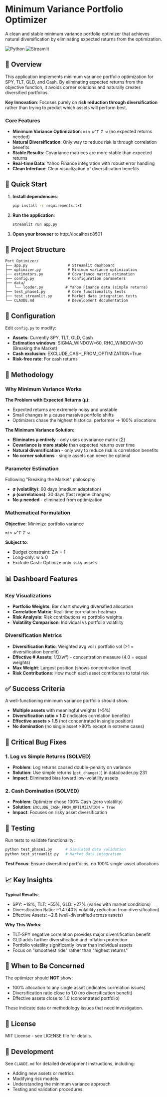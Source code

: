 # Minimum Variance Portfolio Optimizer

A clean and stable minimum variance portfolio optimizer that achieves natural diversification by eliminating expected returns from the optimization.

![Python](https://img.shields.io/badge/Python-3.8%2B-blue)
![Streamlit](https://img.shields.io/badge/Framework-Streamlit-red)

## 🎯 Overview

This application implements minimum variance portfolio optimization for SPY, TLT, GLD, and Cash. By eliminating expected returns from the objective function, it avoids corner solutions and naturally creates diversified portfolios.

**Key Innovation**: Focuses purely on **risk reduction through diversification** rather than trying to predict which assets will perform best.

### Core Features

- **Minimum Variance Optimization**: `min w^T Σ w` (no expected returns needed)
- **Natural Diversification**: Only way to reduce risk is through correlation benefits
- **Stable Results**: Covariance matrices are more stable than expected returns
- **Real-time Data**: Yahoo Finance integration with robust error handling
- **Clean Interface**: Clear visualization of diversification benefits

## 🚀 Quick Start

1. **Install dependencies**:
   ```bash
   pip install -r requirements.txt
   ```

2. **Run the application**:
   ```bash
   streamlit run app.py
   ```

3. **Open your browser** to http://localhost:8501

## 📁 Project Structure

```
Port_Optimizer/
├── app.py                  # Streamlit dashboard
├── optimizer.py            # Minimum variance optimization
├── estimators.py           # Covariance matrix estimation
├── config.py               # Configuration parameters
├── data/
│   └── loader.py          # Yahoo Finance data (simple returns)
├── test_phase1.py          # Core functionality tests
├── test_streamlit.py       # Market data integration tests
└── CLAUDE.md               # Development documentation
```

## 🔧 Configuration

Edit `config.py` to modify:

- **Assets**: Currently SPY, TLT, GLD, Cash
- **Estimation windows**: SIGMA_WINDOW=60, RHO_WINDOW=30 (Breaking the Market)
- **Cash exclusion**: EXCLUDE_CASH_FROM_OPTIMIZATION=True
- **Risk-free rate**: For cash returns

## 🧮 Methodology

### Why Minimum Variance Works

**The Problem with Expected Returns (μ):**
- Expected returns are extremely noisy and unstable
- Small changes in μ cause massive portfolio shifts  
- Optimizers chase the highest historical performer → 100% allocations

**The Minimum Variance Solution:**
- **Eliminates μ entirely** - only uses covariance matrix (Σ)
- **Covariance is more stable** than expected returns over time
- **Natural diversification** - only way to reduce risk is correlation benefits
- **No corner solutions** - single assets can never be optimal

### Parameter Estimation

Following "Breaking the Market" philosophy:
- **σ (volatility)**: 60 days (medium adaptation)
- **ρ (correlations)**: 30 days (fast regime changes)
- **No μ needed** - eliminated from optimization

### Mathematical Formulation

**Objective**: Minimize portfolio variance
```
min w^T Σ w
```

**Subject to**:
- Budget constraint: Σw = 1
- Long-only: w ≥ 0
- Exclude Cash: Optimize only risky assets

## 📊 Dashboard Features

### Key Visualizations
- **Portfolio Weights**: Bar chart showing diversified allocation
- **Correlation Matrix**: Real-time correlation heatmap
- **Risk Analysis**: Risk contributions vs portfolio weights
- **Volatility Comparison**: Individual vs portfolio volatility

### Diversification Metrics
- **Diversification Ratio**: Weighted avg vol / portfolio vol (>1 = diversification benefit)
- **Effective # Assets**: 1/Σ(w²) - concentration measure (4.0 = equal weights)
- **Max Weight**: Largest position (shows concentration level)
- **Risk Contributions**: How much each asset contributes to total risk

## ✅ Success Criteria

A well-functioning minimum variance portfolio should show:
- **Multiple assets** with meaningful weights (>5%)
- **Diversification ratio > 1.0** (indicates correlation benefits)
- **Effective assets > 1.5** (not concentrated in single position)
- **No domination** (no single asset >80% except in extreme cases)

## 🔧 Critical Bug Fixes

### 1. Log vs Simple Returns (SOLVED)
- **Problem**: Log returns caused double-penalty on variance
- **Solution**: Use simple returns (`pct_change()`) in data/loader.py:231
- **Impact**: Eliminated bias toward low-volatility assets

### 2. Cash Domination (SOLVED)  
- **Problem**: Optimizer chose 100% Cash (zero volatility)
- **Solution**: `EXCLUDE_CASH_FROM_OPTIMIZATION = True`
- **Impact**: Focuses on risky asset diversification

## 🧪 Testing

Run tests to validate functionality:

```bash
python test_phase1.py      # Simulated data validation
python test_streamlit.py   # Market data integration
```

**Test Focus**: Ensure diversified portfolios, no 100% single-asset allocations

## 📈 Key Insights

**Typical Results**: 
- SPY: ~18%, TLT: ~55%, GLD: ~27% (varies with market conditions)
- Diversification Ratio: ~1.4 (40% volatility reduction from diversification)
- Effective Assets: ~2.8 (well-diversified across assets)

**Why This Works**:
- TLT-SPY negative correlation provides major diversification benefit
- GLD adds further diversification and inflation protection
- Portfolio volatility significantly lower than individual assets
- Focus on "smoothest ride" rather than "highest returns"

## 🚨 When to Be Concerned

The optimizer should **NOT** show:
- 100% allocation to any single asset (indicates correlation issues)
- Diversification ratio close to 1.0 (no diversification benefit)
- Effective assets close to 1.0 (concentrated portfolio)

These indicate data or methodology issues that need investigation.

## 📄 License

MIT License - see LICENSE file for details.

## 🤝 Development

See `CLAUDE.md` for detailed development instructions, including:
- Adding new assets or metrics
- Modifying risk models
- Understanding the minimum variance approach
- Testing and validation procedures